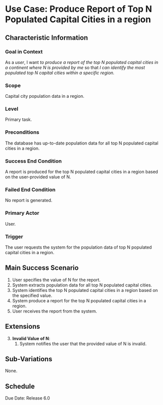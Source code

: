 # Use Case: Produce Report of Top N Populated Capital Cities in a region

## Characteristic Information

### Goal in Context

As a *user*, I want *to produce a report of the top N populated capital cities in a continent where N is provided by me* so that *I can identify the most populated top N capital cities within a specific region.*

### Scope

Capital city population data in a region.

### Level

Primary task.

### Preconditions

The database has up-to-date population data for all top N populated capital cities in a region.

### Success End Condition

A report is produced for the top N populated capital cities in a region based on the user-provided value of N.

### Failed End Condition

No report is generated.

### Primary Actor

User.

### Trigger

The user requests the system for the population data of top N populated capital cities in a region. 

## Main Success Scenario

1. User specifies the value of N for the report.
2. System extracts population data for all top N populated capital cities.
3. System identifies the top N populated capital cities in a region based on the specified value.
4. System produce a report for the top N populated capital cities in a region.
5. User receives the report from the system.

## Extensions

3. **Invalid Value of N**:
    1. System notifies the user that the provided value of N is invalid.

## Sub-Variations

None.

## Schedule

Due Date: Release 6.0